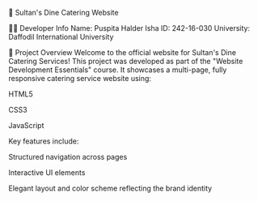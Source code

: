 🌟 Sultan's Dine Catering Website

👨‍💻 Developer Info
Name: Puspita Halder Isha
ID: 242-16-030
University: Daffodil International University

📜 Project Overview
Welcome to the official website for Sultan's Dine Catering Services!
This project was developed as part of the "Website Development Essentials" course.
It showcases a multi-page, fully responsive catering service website using:

HTML5

CSS3

JavaScript

Key features include:

Structured navigation across pages

Interactive UI elements

Elegant layout and color scheme reflecting the brand identity


